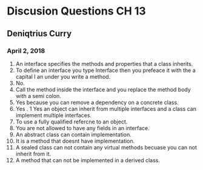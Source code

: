 # Discusion Questions CH 13
## Deniqtrius  Curry
### April 2, 2018

1. An interface specifies the methods and properties that a class inherits.
1.  To define an interface you type Interface then you prefeace it with the a capital I an under you write a method.
1. No.
1. Call the method inside the interface and you replace the method body with a semi colon.
1. Yes because you can remove a dependency on a concrete class.
1. Yes .
1 Yes an object can inherit from multiple interfaces and a class can implement multiple interfaces.
1. To use a fully qualified refercne to an object.
1. You are not allowed to have any fields in an interface.
1. An abstract class can contain implementation.
1. It is a method that doesnt have implementation.
1.  A sealed class can not contain any virtual methods becuase you can not inherit from it.
1. A method that can not be implemented in a derived class.